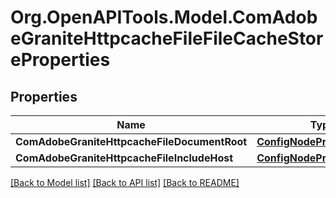 # Org.OpenAPITools.Model.ComAdobeGraniteHttpcacheFileFileCacheStoreProperties
## Properties

Name | Type | Description | Notes
------------ | ------------- | ------------- | -------------
**ComAdobeGraniteHttpcacheFileDocumentRoot** | [**ConfigNodePropertyString**](ConfigNodePropertyString.md) |  | [optional] 
**ComAdobeGraniteHttpcacheFileIncludeHost** | [**ConfigNodePropertyString**](ConfigNodePropertyString.md) |  | [optional] 

[[Back to Model list]](../README.md#documentation-for-models) [[Back to API list]](../README.md#documentation-for-api-endpoints) [[Back to README]](../README.md)

